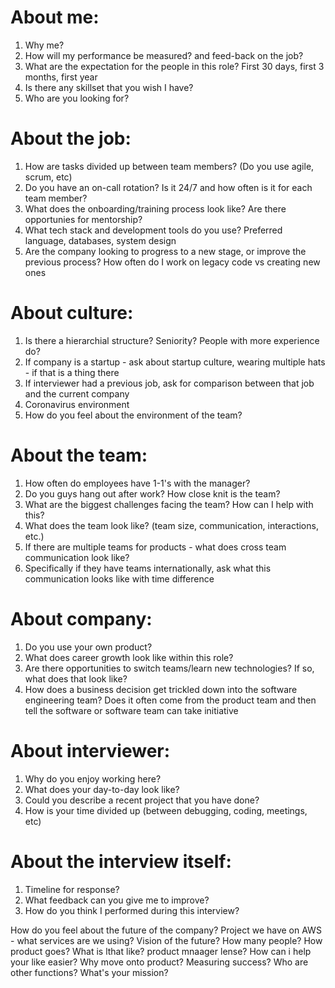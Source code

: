 # About me:
1. Why me?
2. How will my performance be measured? and feed-back on the job?
3. What are the expectation for the people in this role? First 30 days, first 3 months, first year
4. Is there any skillset that you wish I have?
5. Who are you looking for?

# About the job:
1. How are tasks divided up between team members? (Do you use agile, scrum, etc)
2. Do you have an on-call rotation? Is it 24/7 and how often is it for each team member?
3. What does the onboarding/training process look like? Are there opportunies for mentorship?
4. What tech stack and development tools do you use? Preferred language, databases, system design
5. Are the company looking to progress to a new stage, or improve the previous process? How often do I work on legacy code vs creating new ones

# About culture:
1. Is there a hierarchial structure? Seniority? People with more experience do?
2. If company is a startup - ask about startup culture, wearing multiple hats - if that is a thing there
3. If interviewer had a previous job, ask for comparison between that job and the current company
4. Coronavirus environment
5. How do you feel about the environment of the team?

# About the team:
1. How often do employees have 1-1's with the manager?
2. Do you guys hang out after work? How close knit is the team?
3. What are the biggest challenges facing the team? How can I help with this?
4. What does the team look like? (team size, communication, interactions, etc.)
5. If there are multiple teams for products - what does cross team communication look like?
6. Specifically if they have teams internationally, ask what this communication looks like with time difference

# About company:
1. Do you use your own product?
2. What does career growth look like within this role?
3. Are there opportunities to switch teams/learn new technologies? If so, what does that look like?
4. How does a business decision get trickled down into the software engineering team? Does it often come from the product team and then tell the software or software team can take initiative

# About interviewer:
1. Why do you enjoy working here?
2. What does your day-to-day look like?
3. Could you describe a recent project that you have done?
4. How is your time divided up (between debugging, coding, meetings, etc)

# About the interview itself:
1. Timeline for response?
2. What feedback can you give me to improve?
3. How do you think I performed during this interview?

How do you feel about the future of the company?
Project we have on AWS - what services are we using?
Vision of the future? How many people?
How product goes? What is lthat like? product mnaager lense?
How can i help your like easier?
Why move onto product?
Measuring success? Who are other functions?
What's your mission?